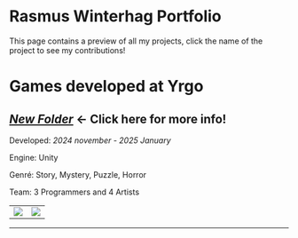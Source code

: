 # Rasmus Winterhag Portfolio

This page contains a preview of all my projects, click the name of the project to see my contributions!

# Games developed at Yrgo

## [***New Folder***](NewFolder#) ← Click here for more info!

Developed: *2024 november - 2025 January*

Engine: Unity

Genré: Story, Mystery, Puzzle, Horror

Team: 3 Programmers and 4 Artists

<table>
  <tr>
    <td width="50%"><img src="NewFolder\Images\Mediaplayer" /></td>
    <td width="50%"><img src="NewFolder\Images\RightClick" /></td>
  </tr>
</table>

---